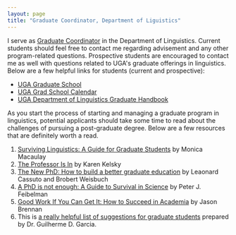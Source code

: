 ```yaml
---
layout: page
title: "Graduate Coordinator, Department of Liguistics"
---
```


I serve as [Graduate Coordinator](https://www.linguistics.uga.edu/graduate-program) in the Department of Linguistics. Current students should feel free to contact me regarding advisement and any other program-related questions. Prospective students are encouraged to contact me as well with questions related to UGA's graduate offerings in linguistics. Below are a few helpful links for students (current and prospective):

- [UGA Graduate School](https://grad.uga.edu/)
- [UGA Grad School Calendar](https://grad.uga.edu/index.php/current-students/important-dates-deadlines/)
- [UGA Department of Linguistics Graduate Handbook](https://ling.franklin.uga.edu/sites/default/files/inline-files/Graduate%20Handbook%20Revised%20July%202019.pdf)

As you start the process of starting and managing a graduate program in linguistics, potential applicants should take some time to read about the challenges of pursuing a post-graduate degree. Below are a few resources that are definitely worth a read.

1. [Surviving Linguistics: A Guide for Graduate Students](http://www.cascadilla.com/surviving.html) by Monica Macaulay 
2. [The Professor Is In](https://www.amazon.com/Professor-Essential-Guide-Turning-Ph-D/dp/0553419420) by Karen Kelsky
3. [The New PhD: How to build a better graduate education](https://www.amazon.com/New-PhD-Better-Graduate-Education-ebook/dp/B0851R65XF) by Leaonard Cassuto and Brobert Weisbuch
4. [A PhD is not enough: A Guide to Survival in Science](https://www.amazon.com/PhD-Not-Enough-Survival-Science-ebook/dp/B004EHZDE8/ref=sr_1_1?keywords=A+PhD+is+not+enough%3A+A+Guide+to+Survival+in+Science&qid=1637606375&s=digital-text&sr=1-1) by Peter J. Feibelman
5. [Good Work If You Can Get It: How to Succeed in Academia](https://www.amazon.com/Good-Work-You-Can-Get-ebook/dp/B07YQ8XG7R?ref_=nav_custrec_signin&) by Jason Brennan
6. This is [a really helpful list of suggestions for graduate students](https://guilhermegarcia.github.io/graduate.html) prepared by Dr. Guilherme D. Garcia.
